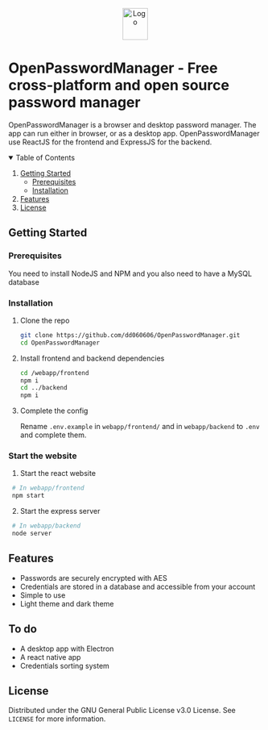 <p align="center">
    <img src="https://opm.dd06-dev.rh-web.eu/assets/images/icon.png" alt="Logo" width="50" height="63">

</p>





# OpenPasswordManager - Free cross-platform and open source password manager





OpenPasswordManager is a browser and desktop password manager. The app can run either in browser, or as a desktop app.
OpenPasswordManager use ReactJS for the frontend and ExpressJS for the backend.


<details open="open">
  <summary>Table of Contents</summary>
  <ol>
    <li>
      <a href="#getting-started">Getting Started</a>
      <ul>
        <li><a href="#prerequisites">Prerequisites</a></li>
        <li><a href="#installation">Installation</a></li>
      </ul>
    </li>
    <li><a href="#features">Features</a></li>
    <li><a href="#license">License</a></li>
  </ol>
</details>



## Getting Started

### Prerequisites

You need to install NodeJS and NPM and you also need to have a MySQL database

### Installation

1. Clone the repo
   ```sh
   git clone https://github.com/dd060606/OpenPasswordManager.git
   cd OpenPasswordManager
   ```
3. Install frontend and backend dependencies
   ```sh
   cd /webapp/frontend
   npm i
   cd ../backend
   npm i
   ```

4. Complete the config
  
    Rename `.env.example` in `webapp/frontend/` and in `webapp/backend` to `.env` and complete them.

### Start the website
  1. Start the react website
  ```sh
   # In webapp/frontend
   npm start
   ```
  2. Start the express server
  ```sh
   # In webapp/backend
   node server
   ```

## Features
  - Passwords are securely encrypted with AES
  - Credentials are stored in a database and accessible from your account
  - Simple to use
  - Light theme and dark theme

## To do
  - A desktop app with Electron
  - A react native app
  - Credentials sorting system

## License

Distributed under the GNU General Public License v3.0 License. See `LICENSE` for more information.
